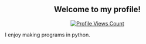 <h2 align="center">Welcome to my profile!</h2>
<a href="https://github.com/dankrainbow">
  <p align="center">
    <img src="https://komarev.com/ghpvc/?username=dankrainbow" alt="Profile Views Count">
  </p>
  </a>
  <p>I enjoy making programs in python.</p>

